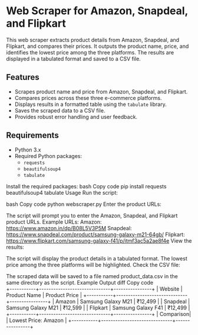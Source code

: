 # Web Scraper for Amazon, Snapdeal, and Flipkart

This web scraper extracts product details from Amazon, Snapdeal, and Flipkart, and compares their prices. It outputs the product name, price, and identifies the lowest price among the three platforms. The results are displayed in a tabulated format and saved to a CSV file.

## Features

- Scrapes product name and price from Amazon, Snapdeal, and Flipkart.
- Compares prices across these three e-commerce platforms.
- Displays results in a formatted table using the `tabulate` library.
- Saves the scraped data to a CSV file.
- Provides robust error handling and user feedback.

## Requirements

- Python 3.x
- Required Python packages:
  - `requests`
  - `beautifulsoup4`
  - `tabulate`

Install the required packages:
bash
Copy code
pip install requests beautifulsoup4 tabulate
Usage
Run the script:

bash
Copy code
python webscraper.py
Enter the product URLs:

The script will prompt you to enter the Amazon, Snapdeal, and Flipkart product URLs.
Example URLs:
Amazon: https://www.amazon.in/dp/B08L5V3P5M
Snapdeal: https://www.snapdeal.com/product/samsung-galaxy-m21-64gb/
Flipkart: https://www.flipkart.com/samsung-galaxy-f41/p/itmf3ac5a2ae8f4e
View the results:

The script will display the product details in a tabulated format.
The lowest price among the three platforms will be highlighted.
Check the CSV file:

The scraped data will be saved to a file named product_data.csv in the same directory as the script.
Example Output
diff
Copy code
<br>
+-----------+------------------------------+----------------+
| Website   | Product Name                 | Product Price  |
+-----------+------------------------------+----------------+
| Amazon    | Samsung Galaxy M21           | ₹12,499        |
| Snapdeal  | Samsung Galaxy M21           | ₹12,599        |
| Flipkart  | Samsung Galaxy F41           | ₹12,499        |
+-----------+------------------------------+----------------+
| Comparison|                              | Lowest Price: Amazon |
+-----------+------------------------------+----------------+
